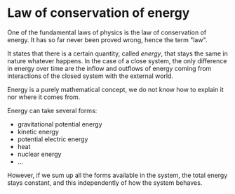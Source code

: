 # Law of conservation of energy

One of the fundamental laws of physics is the law of conservation of energy.
It has so far never been proved wrong, hence the term "law".

It states that there is a certain quantity, called _energy_, that stays the same in nature whatever happens.
In the case of a close system, the only difference in energy over time are the inflow and outflows of energy coming from interactions of the closed system with the external world.

Energy is a purely mathematical concept, we do not know how to explain it nor where it comes from.

Energy can take several forms:
- gravitational potential energy
- kinetic energy
- potential electric energy
- heat
- nuclear energy
- …

However, if we sum up all the forms available in the system, the total energy stays constant, and this independently of how the system behaves. 